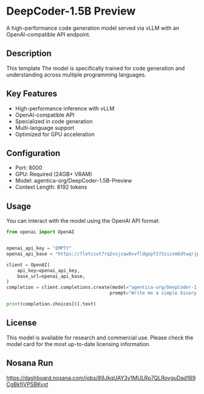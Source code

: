 # DeepCoder-1.5B Preview

A high-performance code generation model served via vLLM with an OpenAI-compatible API endpoint.

## Description

This template   The model is specifically trained for code generation and understanding across multiple programming languages.

## Key Features
- High-performance inference with vLLM
- OpenAI-compatible API
- Specialized in code generation
- Multi-language support
- Optimized for GPU acceleration

## Configuration
- Port: 8000
- GPU: Required (24GB+ VRAM)
- Model: agentica-org/DeepCoder-1.5B-Preview
- Context Length: 8192 tokens

## Usage
You can interact with the model using the OpenAI API format:
```python
from openai import OpenAI


openai_api_key = "EMPTY"
openai_api_base = "https://fletcsut7rq2xsjcqw8vvfldgopf273zizxmbdtwqrjp.node.k8s.prd.nos.ci/v1" # my deployed nosara job

client = OpenAI(
    api_key=openai_api_key,
    base_url=openai_api_base,
)
completion = client.completions.create(model="agentica-org/DeepCoder-1.5B-Preview",
                                      prompt="Write me a simple binary search in python" , max_tokens=5000)

print(completion.choices[0].text)
```

## License
This model is available for research and commercial use. Please check the model card for the most up-to-date licensing information.

## Nosana Run
https://dashboard.nosana.com/jobs/89JkqUAY3y1MULRp7QLRovguDad169CgBkfiVPSBKvxt
